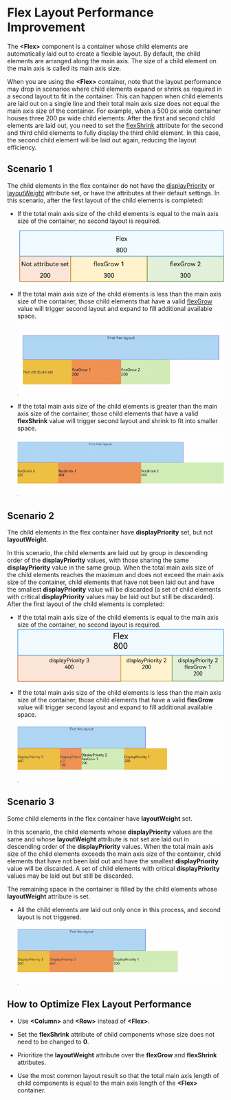 # Flex Layout Performance Improvement


The **\<Flex>** component is a container whose child elements are automatically laid out to create a flexible layout. By default, the child elements are arranged along the main axis. The size of a child element on the main axis is called its main axis size.


When you are using the **\<Flex>** container, note that the layout performance may drop in scenarios where child elements expand or shrink as required in a second layout to fit in the container. This can happen when child elements are laid out on a single line and their total main axis size does not equal the main axis size of the container. For example, when a 500 px wide container houses three 200 px wide child elements: After the first and second child elements are laid out, you need to set the [flexShrink](../reference/arkui-ts/ts-universal-attributes-flex-layout.md) attribute for the second and third child elements to fully display the third child element. In this case, the second child element will be laid out again, reducing the layout efficiency.


## Scenario 1

The child elements in the flex container do not have the [displayPriority](../reference/arkui-ts/ts-universal-attributes-layout-constraints.md) or [layoutWeight](../reference/arkui-ts/ts-universal-attributes-flex-layout.md) attribute set, or have the attributes at their default settings. In this scenario, after the first layout of the child elements is completed:


- If the total main axis size of the child elements is equal to the main axis size of the container, no second layout is required.

  ![layout-performance-1](figures/layout-performance-1.png)

- If the total main axis size of the child elements is less than the main axis size of the container, those child elements that have a valid [flexGrow](../reference/arkui-ts/ts-universal-attributes-flex-layout.md) value will trigger second layout and expand to fill additional available space.

  ![layout-performace-2](figures/layout-performace-2.gif)

- If the total main axis size of the child elements is greater than the main axis size of the container, those child elements that have a valid **flexShrink** value will trigger second layout and shrink to fit into smaller space.
  ![layout-performace-3](figures/layout-performace-3.gif)


## Scenario 2

The child elements in the flex container have **displayPriority** set, but not **layoutWeight**.


In this scenario, the child elements are laid out by group in descending order of the **displayPriority** values, with those sharing the same **displayPriority** value in the same group. When the total main axis size of the child elements reaches the maximum and does not exceed the main axis size of the container, child elements that have not been laid out and have the smallest **displayPriority** value will be discarded (a set of child elements with critical **displayPriority** values may be laid out but still be discarded). After the first layout of the child elements is completed:


- If the total main axis size of the child elements is equal to the main axis size of the container, no second layout is required.
  ![layout-performance-4](figures/layout-performance-4.png)

- If the total main axis size of the child elements is less than the main axis size of the container, those child elements that have a valid **flexGrow** value will trigger second layout and expand to fill additional available space.
  ![layout-performace-5](figures/layout-performace-5.gif)


## Scenario 3

Some child elements in the flex container have **layoutWeight** set.

In this scenario, the child elements whose **displayPriority** values are the same and whose **layoutWeight** attribute is not set are laid out in descending order of the **displayPriority** values. When the total main axis size of the child elements exceeds the main axis size of the container, child elements that have not been laid out and have the smallest **displayPriority** value will be discarded. A set of child elements with critical **displayPriority** values may be laid out but still be discarded.


The remaining space in the container is filled by the child elements whose **layoutWeight** attribute is set.


- All the child elements are laid out only once in this process, and second layout is not triggered.
  ![layout-performace-6](figures/layout-performace-6.gif)


## How to Optimize Flex Layout Performance

- Use **\<Column>** and **\<Row>** instead of **\<Flex>**.

- Set the **flexShrink** attribute of child components whose size does not need to be changed to **0**.

- Prioritize the **layoutWeight** attribute over the **flexGrow** and **flexShrink** attributes.

- Use the most common layout result so that the total main axis length of child components is equal to the main axis length of the **\<Flex>** container.

